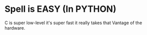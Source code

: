 Spell is EASY (In PYTHON) 
=========================

C is super low-level it's super fast it really takes that Vantage of the hardware.
